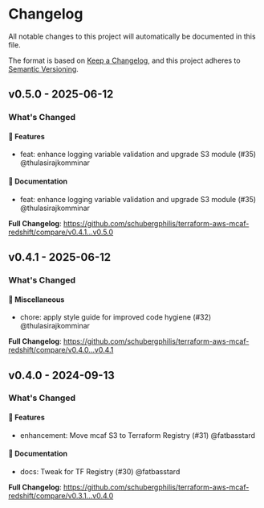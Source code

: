 # Changelog

All notable changes to this project will automatically be documented in this file.

The format is based on [Keep a Changelog](https://keepachangelog.com/en/1.0.0/),
and this project adheres to [Semantic Versioning](https://semver.org/spec/v2.0.0.html).

## v0.5.0 - 2025-06-12

### What's Changed

#### 🚀 Features

* feat: enhance logging variable validation and upgrade S3 module (#35) @thulasirajkomminar

#### 📖 Documentation

* feat: enhance logging variable validation and upgrade S3 module (#35) @thulasirajkomminar

**Full Changelog**: https://github.com/schubergphilis/terraform-aws-mcaf-redshift/compare/v0.4.1...v0.5.0

## v0.4.1 - 2025-06-12

### What's Changed

#### 🧺 Miscellaneous

* chore: apply style guide for improved code hygiene (#32) @thulasirajkomminar

**Full Changelog**: https://github.com/schubergphilis/terraform-aws-mcaf-redshift/compare/v0.4.0...v0.4.1

## v0.4.0 - 2024-09-13

### What's Changed

#### 🚀 Features

* enhancement: Move mcaf S3 to Terraform Registry (#31) @fatbasstard

#### 📖 Documentation

* docs: Tweak for TF Registry (#30) @fatbasstard

**Full Changelog**: https://github.com/schubergphilis/terraform-aws-mcaf-redshift/compare/v0.3.1...v0.4.0
